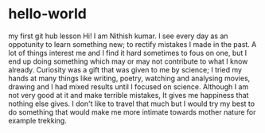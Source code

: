 # hello-world
my first git hub lesson
Hi! I am Nithish kumar. I see every day as an oppotunity to learn something new; to rectify mistakes I made in the past. A lot of things interest me and I find it hard sometimes to fous on one, but I end up doing something which may or may not contribute to what I know already. Curiosity was a gift that was given to me by science; I tried my hands at many things like writing, poetry, watching and analysing movies, drawing and I had mixed results until I focused on science. Although I am not very good at it and make terrible mistakes, It gives me happiness that nothing else gives. I don't like to travel that much but I would try my best to do something that would make me more intimate towards mother nature for example trekking.   
